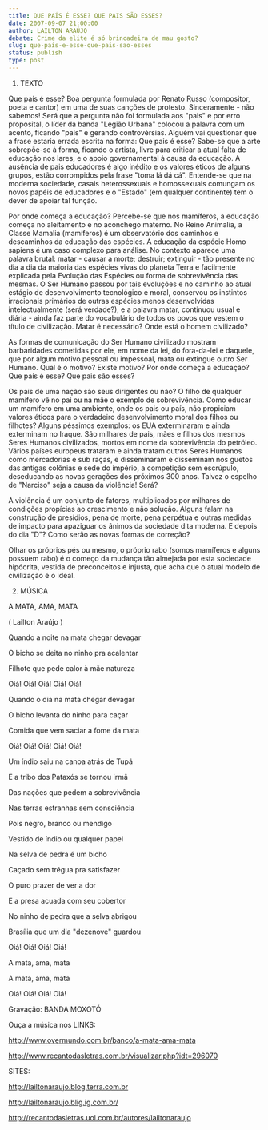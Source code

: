 ```yaml
---
title: QUE PAÍS É ESSE? QUE PAIS SÃO ESSES?
date: 2007-09-07 21:00:00
author: LAILTON ARAÚJO
debate: Crime da elite é só brincadeira de mau gosto?
slug: que-pais-e-esse-que-pais-sao-esses
status: publish 
type: post
---
```


  

  

01) TEXTO  

  

  

Que país é esse? Boa pergunta formulada por Renato Russo (compositor, poeta e cantor) em uma de suas canções de protesto. Sinceramente - não sabemos! Será que a pergunta não foi formulada aos "pais" e por erro proposital, o líder da banda "Legião Urbana" colocou a palavra com um acento, ficando "país" e gerando controvérsias. Alguém vai questionar que a frase estaria errada escrita na forma: Que pais é esse? Sabe-se que a arte sobrepõe-se à forma, ficando o artista, livre para criticar a atual falta de educação nos lares, e o apoio governamental à causa da educação. A ausência de pais educadores é algo inédito e os valores éticos de alguns grupos, estão corrompidos pela frase "toma lá dá cá". Entende-se que na moderna sociedade, casais heterossexuais e homossexuais comungam os novos papéis de educadores e o "Estado" (em qualquer continente) tem o dever de apoiar tal função.  

  

Por onde começa a educação? Percebe-se que nos mamíferos, a educação começa no aleitamento e no aconchego materno. No Reino Animalia, a Classe Mamalia (mamíferos) é um observatório dos caminhos e descaminhos da educação das espécies. A educação da espécie Homo sapiens é um caso complexo para análise. No contexto aparece uma palavra brutal: matar - causar a morte; destruir; extinguir - tão presente no dia a dia da maioria das espécies vivas do planeta Terra e facilmente explicada pela Evolução das Espécies ou forma de sobrevivência das mesmas. O Ser Humano passou por tais evoluções e no caminho ao atual estágio de desenvolvimento tecnológico e moral, conservou os instintos irracionais primários de outras espécies menos desenvolvidas intelectualmente (será verdade?), e a palavra matar, continuou usual e diária - ainda faz parte do vocabulário de todos os povos que vestem o título de civilização. Matar é necessário? Onde está o homem civilizado?  

  

As formas de comunicação do Ser Humano civilizado mostram barbaridades cometidas por ele, em nome da lei, do fora-da-lei e daquele, que por algum motivo pessoal ou impessoal, mata ou extingue outro Ser Humano. Qual é o motivo? Existe motivo? Por onde começa a educação? Que país é esse? Que pais são esses?  

  

Os pais de uma nação são seus dirigentes ou não? O filho de qualquer mamífero vê no pai ou na mãe o exemplo de sobrevivência. Como educar um mamífero em uma ambiente, onde os pais ou país, não propiciam valores éticos para o verdadeiro desenvolvimento moral dos filhos ou filhotes? Alguns péssimos exemplos: os EUA exterminaram e ainda exterminam no Iraque. São milhares de pais, mães e filhos dos mesmos Seres Humanos civilizados, mortos em nome da sobrevivência do petróleo. Vários países europeus trataram e ainda tratam outros Seres Humanos como mercadorias e sub raças, e disseminaram e disseminam nos guetos das antigas colônias e sede do império, a competição sem escrúpulo, deseducando as novas gerações dos próximos 300 anos. Talvez o espelho de "Narciso" seja a causa da violência! Será?  

  

A violência é um conjunto de fatores, multiplicados por milhares de condições propícias ao crescimento e não solução. Alguns falam na construção de presídios, pena de morte, pena perpétua e outras medidas de impacto para apaziguar os ânimos da sociedade dita moderna. E depois do dia "D"? Como serão as novas formas de correção?  

  

Olhar os próprios pés ou mesmo, o próprio rabo (somos mamíferos e alguns possuem rabo) é o começo da mudança tão almejada por esta sociedade hipócrita, vestida de preconceitos e injusta, que acha que o atual modelo de civilização é o ideal.  

  

  

02) MÚSICA  

  

  

A MATA, AMA, MATA  

  

( Lailton Araújo )  

  

Quando a noite na mata chegar devagar  

O bicho se deita no ninho pra acalentar  

Filhote que pede calor à mãe natureza  

  

Oiá! Oiá! Oiá! Oiá! Oiá!  

  

Quando o dia na mata chegar devagar  

O bicho levanta do ninho para caçar  

Comida que vem saciar a fome da mata  

  

Oiá! Oiá! Oiá! Oiá! Oiá!  

  

Um índio saiu na canoa atrás de Tupã  

E a tribo dos Pataxós se tornou irmã  

Das nações que pedem a sobrevivência  

Nas terras estranhas sem consciência  

  

Pois negro, branco ou mendigo  

Vestido de índio ou qualquer papel  

Na selva de pedra é um bicho  

Caçado sem trégua pra satisfazer  

  

O puro prazer de ver a dor  

E a presa acuada com seu cobertor  

No ninho de pedra que a selva abrigou  

Brasília que um dia "dezenove" guardou  

  

Oiá! Oiá! Oiá! Oiá!  

  

A mata, ama, mata  

A mata, ama, mata  

  

Oiá! Oiá! Oiá! Oiá!  

  

  

Gravação: BANDA MOXOTÓ  

  

Ouça a música nos LINKS:  

http://www.overmundo.com.br/banco/a-mata-ama-mata  

http://www.recantodasletras.com.br/visualizar.php?idt=296070  

  

  

SITES:  

http://lailtonaraujo.blog.terra.com.br  

http://lailtonaraujo.blig.ig.com.br/  

http://recantodasletras.uol.com.br/autores/lailtonaraujo
